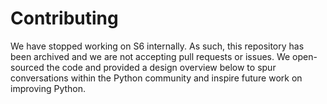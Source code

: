 # Contributing

We have stopped working on S6 internally. As such, this repository has been
archived and we are not accepting pull requests or issues. We open-sourced the
code and provided a design overview below to spur conversations within the
Python community and inspire future work on improving Python.
